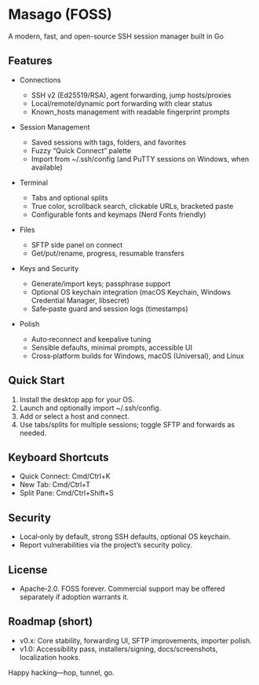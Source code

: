 # Masago (FOSS)
A modern, fast, and open-source SSH session manager built in Go

## Features

- Connections  
  - SSH v2 (Ed25519/RSA), agent forwarding, jump hosts/proxies  
  - Local/remote/dynamic port forwarding with clear status  
  - Known_hosts management with readable fingerprint prompts

- Session Management  
  - Saved sessions with tags, folders, and favorites  
  - Fuzzy “Quick Connect” palette  
  - Import from ~/.ssh/config (and PuTTY sessions on Windows, when available)

- Terminal  
  - Tabs and optional splits  
  - True color, scrollback search, clickable URLs, bracketed paste  
  - Configurable fonts and keymaps (Nerd Fonts friendly)

- Files  
  - SFTP side panel on connect  
  - Get/put/rename, progress, resumable transfers

- Keys and Security  
  - Generate/import keys; passphrase support  
  - Optional OS keychain integration (macOS Keychain, Windows Credential Manager, libsecret)  
  - Safe‑paste guard and session logs (timestamps)

- Polish  
  - Auto‑reconnect and keepalive tuning  
  - Sensible defaults, minimal prompts, accessible UI  
  - Cross‑platform builds for Windows, macOS (Universal), and Linux

## Quick Start

1) Install the desktop app for your OS.  
2) Launch and optionally import ~/.ssh/config.  
3) Add or select a host and connect.  
4) Use tabs/splits for multiple sessions; toggle SFTP and forwards as needed.

## Keyboard Shortcuts

- Quick Connect: Cmd/Ctrl+K  
- New Tab: Cmd/Ctrl+T  
- Split Pane: Cmd/Ctrl+Shift+S

## Security

- Local‑only by default, strong SSH defaults, optional OS keychain.  
- Report vulnerabilities via the project’s security policy.

## License

- Apache‑2.0. FOSS forever. Commercial support may be offered separately if adoption warrants it.

## Roadmap (short)

- v0.x: Core stability, forwarding UI, SFTP improvements, importer polish.  
- v1.0: Accessibility pass, installers/signing, docs/screenshots, localization hooks.

Happy hacking—hop, tunnel, go.
